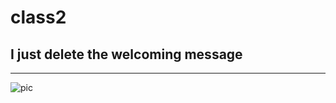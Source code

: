 # class2
## I just delete the welcoming message
---

![pic](https://www.simplilearn.com/ice9/free_resources_article_thumb/what_is_image_Processing.jpg)

